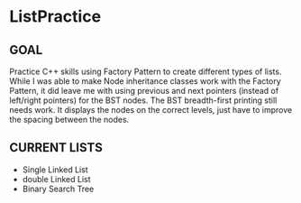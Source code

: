 # ListPractice

## GOAL
Practice C++ skills using Factory Pattern to create different types of lists. While I was able to make Node inheritance classes work with the Factory Pattern, it did leave me with using previous and next pointers (instead of left/right pointers) for the BST nodes. The BST breadth-first printing still needs work. It displays the nodes on the correct levels, just have to improve the spacing between the nodes.

## CURRENT LISTS
- Single Linked List
- double Linked List
- Binary Search Tree
